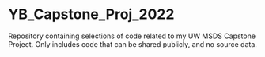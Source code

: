 # YB_Capstone_Proj_2022
Repository containing selections of code related to my UW MSDS Capstone Project. Only includes code that can be shared publicly, and no source data.
